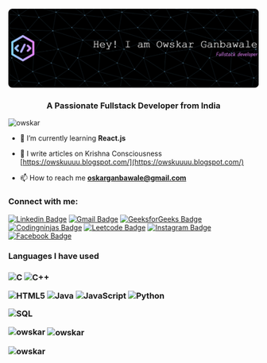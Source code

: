 ![MasterHead](https://github.com/Owskar/Owskar/blob/main/github-header-image%20(3).png)
<!--<h1 align="center">Hi 👋, I'm Owskar Ganbawale</h1>-->
<h3 align="center">A Passionate Fullstack Developer from India</h3>
<!-- <img align="right" alt="Coding" width="400" src="https://media.licdn.com/dms/image/C5112AQE8ThPkmol2Jg/article-cover_image-shrink_720_1280/0/1584093168483?e=1718236800&v=beta&t=mlbZpZl-Jb-3vAP21TpZXLQiArO71hfX8kpL6V_GR7o"> -->


<p align="left"> <img src="https://komarev.com/ghpvc/?username=owskar&label=Profile%20views&color=0e75b6&style=flat" alt="owskar" /> </p>


- 🌱 I’m currently learning **React.js**

- 📝 I write articles on Krishna Consciousness  [https://owskuuuu.blogspot.com/](https://owskuuuu.blogspot.com/)

- 📫 How to reach me **oskarganbawale@gmail.com**

<h3 align="left">Connect with me:</h3>


   [![Linkedin Badge](https://img.shields.io/badge/-owskar_ganbawale-blue?style=flat-square&logo=Linkedin&logoColor=white&link=https://www.linkedin.com/in/owskar-ganbawale/)](https://www.linkedin.com/in/owskar-ganbawale/) 
   [![Gmail Badge](https://img.shields.io/badge/-oskarganbawale-c14438?style=flat-square&logo=Gmail&logoColor=white&link=mailto:oskarganbawale@gmail.com)](mailto:oskarganbawale.com)
    [![GeeksforGeeks Badge](https://img.shields.io/badge/-owskar-1c6340?style=flat&logo=GeeksforGeeks&logoColor=white&link=https://auth.geeksforgeeks.org/user/owskar/practice)](https://auth.geeksforgeeks.org/user/owskar/practice)
     [![Codingninjas Badge](https://img.shields.io/badge/-owskar-orange?style=flat&logo=codingninjas&logoColor=white&link=https://www.codingninjas.com/studio/profile/Owskar)](https://www.codingninjas.com/studio/profile/Owskar)
      [![Leetcode Badge](https://img.shields.io/badge/-owskar-darkorange?style=flat&logo=leetcode&logoColor=black&link=https://leetcode.com/Owskarganbawale_043/)](https://leetcode.com/u/Owskar/) 
   [![Instagram Badge](https://img.shields.io/badge/-@owskar_043-purple?style=flat&logo=instagram&logoColor=white&link=https://www.instagram.com/owskar_43/)](https://www.instagram.com/owskar_43/) 
   [![Facebook Badge](https://img.shields.io/badge/-owskar_ganbawale-036be4?style=flat-square&logo=Facebook&logoColor=white&link=https://www.facebook.com/oskar.ganbawale/)](https://www.facebook.com/oskar.ganbawale/)
  

   <!-- [![Twitter Badge](https://img.shields.io/badge/-@verma_anushkaa-1ca0f1?style=flat-square&labelColor=1ca0f1&logo=twitter&logoColor=white&link=https://twitter.com/verma_anushkaa)](https://twitter.com/verma_anushkaa)  -->
   

<h3>Languages I have used<h3>

![C](https://img.shields.io/badge/-C-000000?style=flat&logo=C)
![C++](https://img.shields.io/badge/-C++-000000?style=flat&logo=C%2B%2B&logoColor=00599C)

![HTML5](https://img.shields.io/badge/-HTML5-000000?style=flat&logo=HTML5)
![Java](https://img.shields.io/badge/-Java-000000?style=flat&logo=Java&logoColor=007396)
![JavaScript](https://img.shields.io/badge/-JavaScript-000000?style=flat&logo=javascript)
![Python](https://img.shields.io/badge/-Python-000000?style=flat&logo=python)

![SQL](https://img.shields.io/badge/-SQL-000000?style=flat&logo=MySQL)



<p><img align="left" src="https://github-readme-stats.vercel.app/api/top-langs?username=owskar&show_icons=true&locale=en&layout=compact" alt="owskar" /></p>

<p>&nbsp;<img align="center" src="https://github-readme-stats.vercel.app/api?username=owskar&show_icons=true&locale=en" alt="owskar" /></p>

<p><img align="center" src="https://github-readme-streak-stats.herokuapp.com/?user=owskar&" alt="owskar" /></p>
